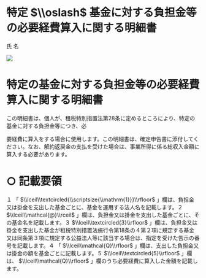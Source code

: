 # 特定 $\\oslash$ 基金に対する負担金等の必要経費算入に関する明細書

氏 名

![](https://www.nta.go.jp/tmp/6df1dc54-2018-4e93-bc2a-d2517dee80dc/images/347396f3e1f0ebe7a26d75831beb7bcdeb3ed044f93929c5862280ff6a7ddfa6.jpg)

# 特定の基金に対する負担金等の必要経費算入に関する明細書

この明細書は、個人が、租税特別措置法第28条に定めるところにより、特定の基金に対する負担金等につき、必

要経費に算入をする場合に使用します。この明細書は、確定申告書に添付してください。なお、解約返戻金の支払を受けた場合は、事業所得に係る総収入金額に算入する必要があります。

# ○ 記載要領

１ 「 $\\lceil\\textcircled{\\scriptsize{\\mathrm{1}}}\\rfloor$ 」欄は、負担金又は掛金を支出した基金ごとに、基金を運用する法人名を記載します。２ $\\lceil\\mathcal{@}\\rceil$ 」欄は、負担金又は掛金を支出した基金ごとに、その基金名を記載します。３ $\\lceil\\textcircled{3}\\rfloor$ 」欄は、負担金又は掛金を支出した基金が租税特別措置法施行令第18条の４第２項に規定する基金又は同条第３項に規定する公益法人等に該当する場合は、指定を受けた告示の番号を記載します。４ 「 $\\lceil\\mathcal{Q}\\rfloor$ 」欄は、支出した負担金又は掛金の額を基金ごとに記載します。５ $\\lceil\\textcircled{5}\\rfloor$ 」欄は、 $\\lceil\\mathcal{Q}\\rfloor$ 」欄のうち必要経費に算入した金額を記載します。